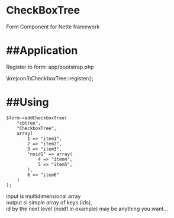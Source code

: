 CheckBoxTree
============

Form Component for Nette framework


##Application
============

Register to form:
app/bootstrap.php

\krejcon3\CheckboxTree::register();


##Using
======

```
$form->addCheckboxTree(
    "cbtree",
    "CheckboxTree",
    array(
        1 => "item1",
        2 => "item2",
        3 => "item3",
        "noid1" => array(
            4 => "item4",
            5 => "item5",
        ),
        6 => "item6"
    )
);
```

input is multidimensional array<br>
output si simple array of keys (ids),<br>
id by the next level (noid1 in example) may be anything you want...<br>


